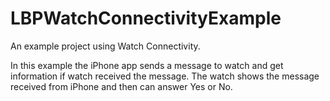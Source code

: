 # LBPWatchConnectivityExample
An example project using Watch Connectivity.

In this example the iPhone app sends a message to watch and get information if watch received the message.
The watch shows the message received from iPhone and then can answer Yes or No.
